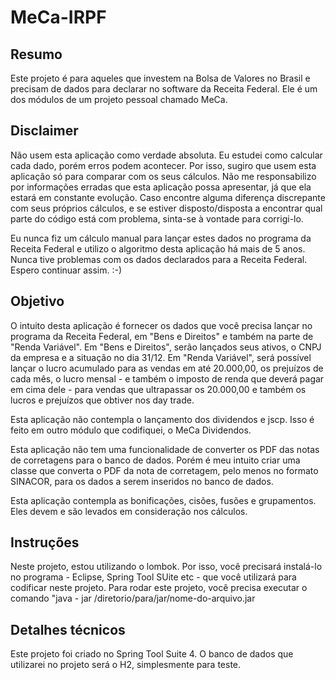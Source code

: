 # MeCa-IRPF

## Resumo
Este projeto é para aqueles que investem na Bolsa de Valores no Brasil e precisam de dados para declarar no software da Receita Federal. Ele é um dos módulos de um projeto pessoal chamado MeCa.

## Disclaimer
Não usem esta aplicação como verdade absoluta. Eu estudei como calcular cada dado, porém erros podem acontecer. Por isso, sugiro que usem esta aplicação só para comparar com os seus cálculos. Não me responsabilizo por informações erradas que esta aplicação possa apresentar, já que ela estará em constante evolução. Caso encontre alguma diferença discrepante com seus próprios cálculos, e se estiver disposto/disposta a encontrar qual parte do código está com problema, sinta-se à vontade para corrigi-lo.

Eu nunca fiz um cálculo manual para lançar estes dados no programa da Receita Federal e utilizo o algoritmo desta aplicação há mais de 5 anos. Nunca tive problemas com os dados declarados para a Receita Federal. Espero continuar assim. :-)

## Objetivo
O intuito desta aplicação é fornecer os dados que você precisa lançar no programa da Receita Federal, em "Bens e Direitos" e também na parte de "Renda Variável". Em "Bens e Direitos", serão lançados seus ativos, o CNPJ da empresa e a situação no dia 31/12. Em "Renda Variável", será possível lançar o lucro acumulado para as vendas em até 20.000,00, os prejuízos de cada mês, o lucro mensal - e também o imposto de renda que deverá pagar em cima dele - para vendas que ultrapassar os 20.000,00 e também os lucros e prejuízos que obtiver nos day trade.

Esta aplicação não contempla o lançamento dos dividendos e jscp. Isso é feito em outro módulo que codifiquei, o MeCa Dividendos.

Esta aplicação não tem uma funcionalidade de converter os PDF das notas de corretagens para o banco de dados. Porém é meu intuito criar uma classe que converta o PDF da nota de corretagem, pelo menos no formato SINACOR, para os dados a serem inseridos no banco de dados.

Esta aplicação contempla as bonificações, cisões, fusões e grupamentos. Eles devem e são levados em consideração nos cálculos.

## Instruções
Neste projeto, estou utilizando o lombok. Por isso, você precisará instalá-lo no programa - Eclipse, Spring Tool SUite etc - que você utilizará para codificar neste projeto.
Para rodar este projeto, você precisa executar o comando "java - jar /diretorio/para/jar/nome-do-arquivo.jar

## Detalhes técnicos
Este projeto foi criado no Spring Tool Suite 4. O banco de dados que utilizarei no projeto será o H2, simplesmente para teste.